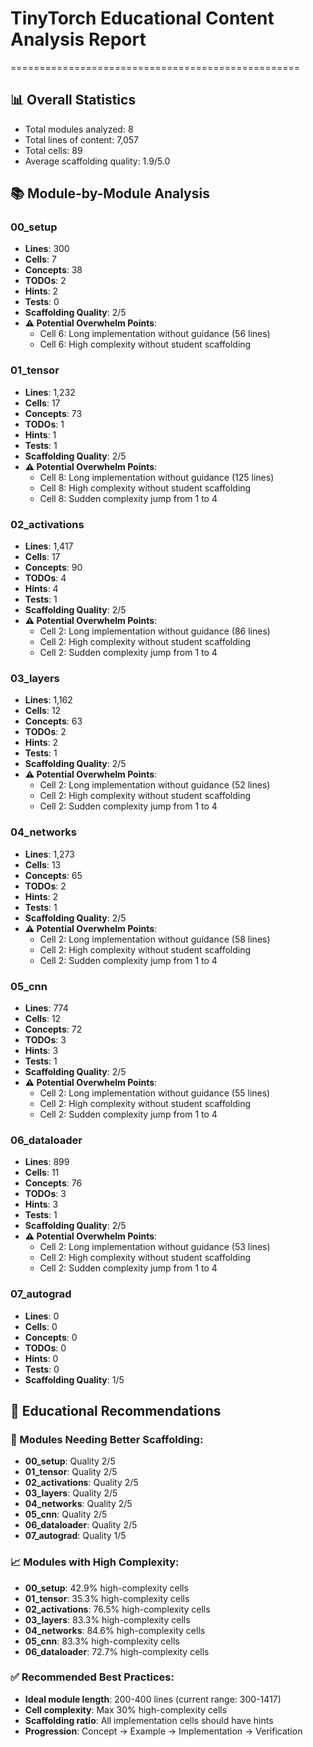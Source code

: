 # TinyTorch Educational Content Analysis Report
==================================================

## 📊 Overall Statistics
- Total modules analyzed: 8
- Total lines of content: 7,057
- Total cells: 89
- Average scaffolding quality: 1.9/5.0

## 📚 Module-by-Module Analysis

### 00_setup
- **Lines**: 300
- **Cells**: 7
- **Concepts**: 38
- **TODOs**: 2
- **Hints**: 2
- **Tests**: 0
- **Scaffolding Quality**: 2/5
- **⚠️ Potential Overwhelm Points**:
  - Cell 6: Long implementation without guidance (56 lines)
  - Cell 6: High complexity without student scaffolding

### 01_tensor
- **Lines**: 1,232
- **Cells**: 17
- **Concepts**: 73
- **TODOs**: 1
- **Hints**: 1
- **Tests**: 1
- **Scaffolding Quality**: 2/5
- **⚠️ Potential Overwhelm Points**:
  - Cell 8: Long implementation without guidance (125 lines)
  - Cell 8: High complexity without student scaffolding
  - Cell 8: Sudden complexity jump from 1 to 4

### 02_activations
- **Lines**: 1,417
- **Cells**: 17
- **Concepts**: 90
- **TODOs**: 4
- **Hints**: 4
- **Tests**: 1
- **Scaffolding Quality**: 2/5
- **⚠️ Potential Overwhelm Points**:
  - Cell 2: Long implementation without guidance (86 lines)
  - Cell 2: High complexity without student scaffolding
  - Cell 2: Sudden complexity jump from 1 to 4

### 03_layers
- **Lines**: 1,162
- **Cells**: 12
- **Concepts**: 63
- **TODOs**: 2
- **Hints**: 2
- **Tests**: 1
- **Scaffolding Quality**: 2/5
- **⚠️ Potential Overwhelm Points**:
  - Cell 2: Long implementation without guidance (52 lines)
  - Cell 2: High complexity without student scaffolding
  - Cell 2: Sudden complexity jump from 1 to 4

### 04_networks
- **Lines**: 1,273
- **Cells**: 13
- **Concepts**: 65
- **TODOs**: 2
- **Hints**: 2
- **Tests**: 1
- **Scaffolding Quality**: 2/5
- **⚠️ Potential Overwhelm Points**:
  - Cell 2: Long implementation without guidance (58 lines)
  - Cell 2: High complexity without student scaffolding
  - Cell 2: Sudden complexity jump from 1 to 4

### 05_cnn
- **Lines**: 774
- **Cells**: 12
- **Concepts**: 72
- **TODOs**: 3
- **Hints**: 3
- **Tests**: 1
- **Scaffolding Quality**: 2/5
- **⚠️ Potential Overwhelm Points**:
  - Cell 2: Long implementation without guidance (55 lines)
  - Cell 2: High complexity without student scaffolding
  - Cell 2: Sudden complexity jump from 1 to 4

### 06_dataloader
- **Lines**: 899
- **Cells**: 11
- **Concepts**: 76
- **TODOs**: 3
- **Hints**: 3
- **Tests**: 1
- **Scaffolding Quality**: 2/5
- **⚠️ Potential Overwhelm Points**:
  - Cell 2: Long implementation without guidance (53 lines)
  - Cell 2: High complexity without student scaffolding
  - Cell 2: Sudden complexity jump from 1 to 4

### 07_autograd
- **Lines**: 0
- **Cells**: 0
- **Concepts**: 0
- **TODOs**: 0
- **Hints**: 0
- **Tests**: 0
- **Scaffolding Quality**: 1/5

## 🎯 Educational Recommendations

### 🚨 Modules Needing Better Scaffolding:
- **00_setup**: Quality 2/5
- **01_tensor**: Quality 2/5
- **02_activations**: Quality 2/5
- **03_layers**: Quality 2/5
- **04_networks**: Quality 2/5
- **05_cnn**: Quality 2/5
- **06_dataloader**: Quality 2/5
- **07_autograd**: Quality 1/5

### 📈 Modules with High Complexity:
- **00_setup**: 42.9% high-complexity cells
- **01_tensor**: 35.3% high-complexity cells
- **02_activations**: 76.5% high-complexity cells
- **03_layers**: 83.3% high-complexity cells
- **04_networks**: 84.6% high-complexity cells
- **05_cnn**: 83.3% high-complexity cells
- **06_dataloader**: 72.7% high-complexity cells

### ✅ Recommended Best Practices:
- **Ideal module length**: 200-400 lines (current range: 300-1417)
- **Cell complexity**: Max 30% high-complexity cells
- **Scaffolding ratio**: All implementation cells should have hints
- **Progression**: Concept → Example → Implementation → Verification